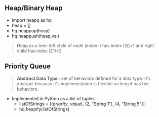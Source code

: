 ## Heap/Binary Heap
- import heapq as hq
- heap = []
- hq.heappop(heap)
- hq.heappush(heap,val)
> Heap as a tree: left child of node (index i) has index (2i)+1 and right child has index (21)+2

## Priority Queue
>**Abstract Data Type** : set of behaviors defined for a data type. It's abstract because it's implementation is flexible so long it has the behaviors.
- Implemented in Python as a list of tuples 
  - listOfStrings = [(_priority_, _value_), (2, "String 1"), (4, "String 5")]  
  - hq.heapify(listOfStrings)
